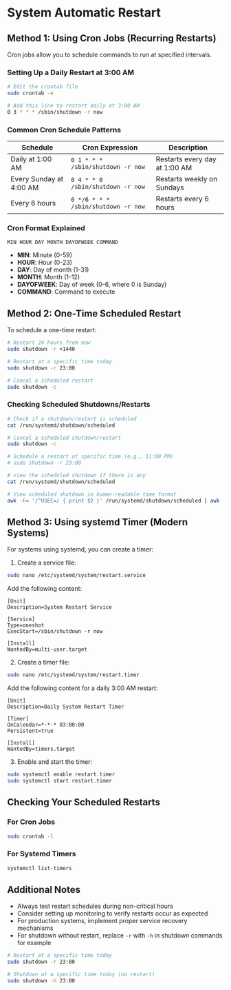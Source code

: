 # System Automatic Restart


## Method 1: Using Cron Jobs (Recurring Restarts)

Cron jobs allow you to schedule commands to run at specified intervals.

### Setting Up a Daily Restart at 3:00 AM

```bash
# Edit the crontab file
sudo crontab -e

# Add this line to restart daily at 3:00 AM
0 3 * * * /sbin/shutdown -r now
```

### Common Cron Schedule Patterns

| Schedule | Cron Expression | Description |
|----------|----------------|-------------|
| Daily at 1:00 AM | `0 1 * * * /sbin/shutdown -r now` | Restarts every day at 1:00 AM |
| Every Sunday at 4:00 AM | `0 4 * * 0 /sbin/shutdown -r now` | Restarts weekly on Sundays |
| Every 6 hours | `0 */6 * * * /sbin/shutdown -r now` | Restarts every 6 hours |

### Cron Format Explained

```
MIN HOUR DAY MONTH DAYOFWEEK COMMAND
```

- **MIN**: Minute (0-59)
- **HOUR**: Hour (0-23)
- **DAY**: Day of month (1-31)
- **MONTH**: Month (1-12)
- **DAYOFWEEK**: Day of week (0-6, where 0 is Sunday)
- **COMMAND**: Command to execute

## Method 2: One-Time Scheduled Restart

To schedule a one-time restart:

```bash
# Restart 24 hours from now
sudo shutdown -r +1440

# Restart at a specific time today
sudo shutdown -r 23:00

# Cancel a scheduled restart
sudo shutdown -c
```

### Checking Scheduled Shutdowns/Restarts

```bash
# Check if a shutdown/restart is scheduled
cat /run/systemd/shutdown/scheduled

# Cancel a scheduled shutdown/restart
sudo shutdown -c

# Schedule a restart at specific time (e.g., 11:00 PM)
# sudo shutdown -r 23:00

# view the scheduled shutdown if there is any
cat /run/systemd/shutdown/scheduled

# View scheduled shutdown in human-readable time format
awk -F= '/^USEC=/ { print $2 }' /run/systemd/shutdown/scheduled | awk '{ print strftime("%Y-%m-%d %H:%M:%S", $1 / 1000000) }'
```



## Method 3: Using systemd Timer (Modern Systems)

For systems using systemd, you can create a timer:

1. Create a service file:

```bash
sudo nano /etc/systemd/system/restart.service
```

Add the following content:

```
[Unit]
Description=System Restart Service

[Service]
Type=oneshot
ExecStart=/sbin/shutdown -r now

[Install]
WantedBy=multi-user.target
```

2. Create a timer file:

```bash
sudo nano /etc/systemd/system/restart.timer
```

Add the following content for a daily 3:00 AM restart:

```
[Unit]
Description=Daily System Restart Timer

[Timer]
OnCalendar=*-*-* 03:00:00
Persistent=true

[Install]
WantedBy=timers.target
```

3. Enable and start the timer:

```bash
sudo systemctl enable restart.timer
sudo systemctl start restart.timer
```

## Checking Your Scheduled Restarts

### For Cron Jobs
```bash
sudo crontab -l
```

### For Systemd Timers
```bash
systemctl list-timers
```

## Additional Notes

- Always test restart schedules during non-critical hours
- Consider setting up monitoring to verify restarts occur as expected
- For production systems, implement proper service recovery mechanisms
- For shutdown without restart, replace `-r` with `-h` in  shutdown commands for example
```bash
# Restart at a specific time today
sudo shutdown -r 23:00

# Shutdown at a specific time today (no restart)
sudo shutdown -h 23:00
```
